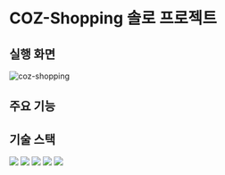 # COZ-Shopping 솔로 프로젝트

## 실행 화면
![coz-shopping](https://github.com/TaeYoungPar/fe-sprint-coz-shopping/assets/47932834/877634be-aa3e-48f2-af27-3e5dcf245b07)





## 주요 기능






## 기술 스택
<div align="left">
<img src="https://img.shields.io/badge/HTML5-E34F26?style=flat&logo=HTML5&logoColor=white" />
<img src="https://img.shields.io/badge/CSS3-1572B6?style=flat&logo=CSS3&logoColor=white" />
<img src="https://img.shields.io/badge/javascript-F7DF1E?style=flat&logo=javascript&logoColor=white" />
<img src="https://img.shields.io/badge/react-61DAFB?style=flat&logo=react&logoColor=white" />
<img src="https://img.shields.io/badge/axios-5A29E4?style=flat&logo=axios&logoColor=white" />
</div>
